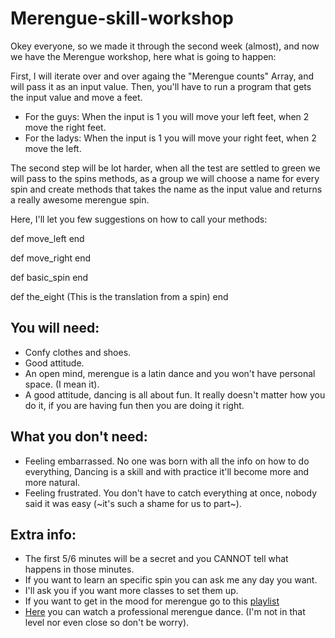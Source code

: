 # Merengue-skill-workshop

Okey everyone, so we made it through the second week (almost), and now we have the Merengue workshop, here what is going 
to happen:

First, I will iterate over and over againg the "Merengue counts" Array, and will pass it as an input value.
Then, you'll have to run a program that gets the input value and move a feet.

- For the guys: When the input is 1 you will move your left feet, when 2 move the right feet.
- For the ladys: When the input is 1 you will move your right feet, when 2 move the left.

The second step will be lot harder, when all the test are settled to green we will pass to the spins methods,
as a group we will choose a name for every spin and create methods that takes the name as the input value and returns
a really awesome merengue spin.

Here, I'll let you few suggestions on how to call your methods:

def move_left
end

def move_right
end

def basic_spin
end

def the_eight (This is the translation from a spin)
end

## You will need:
- Confy clothes and shoes.
- Good attitude.
- An open mind, merengue is a latin dance and you won't have personal space. (I mean it).
- A good attitude, dancing is all about fun. It really doesn't matter how you do it, if you are having fun then you are doing it right.

## What you don't need:
- Feeling embarrassed. No one was born with all the info on how to do everything, Dancing is a skill and with practice it'll become more and more natural.
- Feeling frustrated. You don't have to catch everything at once, nobody said it was easy (~it's such a shame for us to part~).

## Extra info: 
- The first 5/6 minutes will be a secret and you CANNOT tell what happens in those minutes.
- If you want to learn an specific spin you can ask me any day you want.
- I'll ask you if you want more classes to set them up.
- If you want to get in the mood for merengue go to this [playlist](https://www.youtube.com/watch?v=CeQ0DYKOqFI/)
- [Here](https://www.youtube.com/watch?v=y2sbQVoO3os) you can watch a professional merengue dance. (I'm not in that level nor even close so don't be worry).
